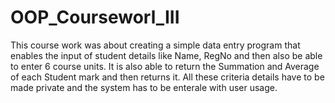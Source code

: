 # OOP_Courseworl_III
This course work was about creating a simple data entry program that enables the input of student details like Name, RegNo and then also be able to enter
6 course units.
It is also able to return the Summation and Average of each Student mark and then returns it. 
All these criteria details have to be made private and the system has to be enterale with user usage.
